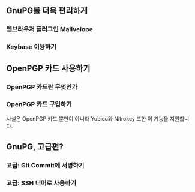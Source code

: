 <!---
title: 'GnuPG 고급편'
category: Security
language: Korean
--->

## GnuPG를 더욱 편리하게

### 웹브라우저 플러그인 Mailvelope

### Keybase 이용하기

## OpenPGP 카드 사용하기

### OpenPGP 카드란 무엇인가

### OpenPGP 카드 구입하기

사실은 OpenPGP 카드 뿐만이 아니라 Yubico와 Nitrokey 또한 이 기능을 지원합니다.

## GnuPG, 고급편?

### 고급: Git Commit에 서명하기

### 고급: SSH 너머로 사용하기
